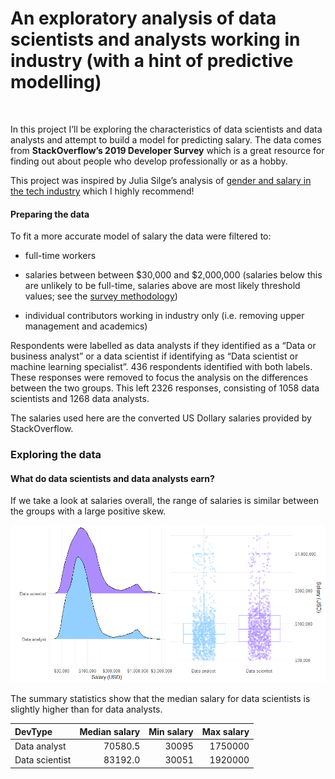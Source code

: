 An exploratory analysis of data scientists and analysts working in
industry (with a hint of predictive modelling)
================

<br>

In this project I’ll be exploring the characteristics of data scientists
and data analysts and attempt to build a model for predicting salary.
The data comes from **StackOverflow’s 2019 Developer Survey** which is a
great resource for finding out about people who develop professionally
or as a hobby. <br>

This project was inspired by Julia Silge’s analysis of [gender and
salary in the tech industry](https://juliasilge.com/blog/salary-gender/)
which I highly recommend\!

#### Preparing the data

To fit a more accurate model of salary the data were filtered to:

  - full-time workers

  - salaries between between $30,000 and $2,000,000 (salaries below this
    are unlikely to be full-time, salaries above are most likely
    threshold values; see the [survey
    methodology](https://insights.stackoverflow.com/survey/2019#methodology))

  - individual contributors working in industry only (i.e. removing
    upper management and academics)

Respondents were labelled as data analysts if they identified as a “Data
or business analyst” or a data scientist if identifying as “Data
scientist or machine learning specialist”. 436 respondents identified
with both labels. These responses were removed to focus the analysis on
the differences between the two groups. This left 2326 responses,
consisting of 1058 data scientists and 1268 data analysts.

The salaries used here are the converted US Dollary salaries provided by
StackOverflow.

### Exploring the data

#### What do data scientists and data analysts earn?

If we take a look at salaries overall, the range of salaries is similar
between the groups with a large positive skew.

![](README_files/figure-gfm/unnamed-chunk-3-1.png)<!-- -->

The summary statistics show that the median salary for data scientists
is slightly higher than for data analysts.

| DevType        | Median salary | Min salary | Max salary |
| :------------- | ------------: | ---------: | ---------: |
| Data analyst   |       70580.5 |      30095 |    1750000 |
| Data scientist |       83192.0 |      30051 |    1920000 |
